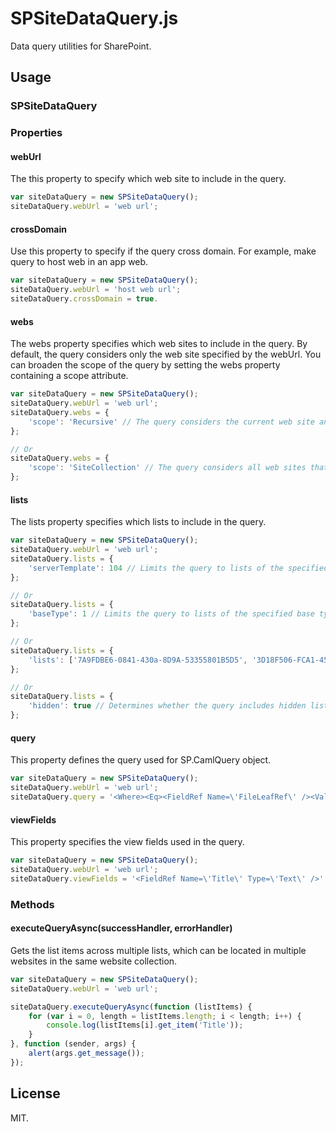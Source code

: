 # SPSiteDataQuery.js
Data query utilities for SharePoint.

## Usage
### SPSiteDataQuery
### Properties
#### webUrl
The this property to specify which web site to include in the query.

```js
var siteDataQuery = new SPSiteDataQuery();
siteDataQuery.webUrl = 'web url';
```

#### crossDomain
Use this property to specify if the query cross domain. For example, make query to host web in an app web.

```js
var siteDataQuery = new SPSiteDataQuery();
siteDataQuery.webUrl = 'host web url';
siteDataQuery.crossDomain = true.
```

#### webs
The webs property specifies which web sites to include in the query.
By default, the query considers only the web site specified by the webUrl.
You can broaden the scope of the query by setting the webs property containing a scope attribute.

```js
var siteDataQuery = new SPSiteDataQuery();
siteDataQuery.webUrl = 'web url';
siteDataQuery.webs = {
    'scope': 'Recursive' // The query considers the current web site and all subsites of the current web site.
};

// Or
siteDataQuery.webs = {
    'scope': 'SiteCollection' // The query considers all web sites that are in the same site collection as the current web site.
};
```

#### lists
The lists property specifies which lists to include in the query.

```js
var siteDataQuery = new SPSiteDataQuery();
siteDataQuery.webUrl = 'web url';
siteDataQuery.lists = {
    'serverTemplate': 104 // Limits the query to lists of the specified server template.
};

// Or
siteDataQuery.lists = {
    'baseType': 1 // Limits the query to lists of the specified base type.
};

// Or
siteDataQuery.lists = {
    'lists': ['7A9FDBE6-0841-430a-8D9A-53355801B5D5', '3D18F506-FCA1-451e-B645-2D720DC84FD8'] // This allows the query to include specific lists.
};

// Or
siteDataQuery.lists = {
    'hidden': true // Determines whether the query includes hidden lists.
};
```

#### query
This property defines the query used for SP.CamlQuery object.

```js
var siteDataQuery = new SPSiteDataQuery();
siteDataQuery.webUrl = 'web url';
siteDataQuery.query = '<Where><Eq><FieldRef Name=\'FileLeafRef\' /><Value Type=\'Text\'>some name</Value></Eq></Where>';
```

#### viewFields
This property specifies the view fields used in the query.

```js
var siteDataQuery = new SPSiteDataQuery();
siteDataQuery.webUrl = 'web url';
siteDataQuery.viewFields = '<FieldRef Name=\'Title\' Type=\'Text\' />';
```

### Methods
#### executeQueryAsync(successHandler, errorHandler)
Gets the list items across multiple lists, which can be located in multiple websites in the same website collection.

```js
var siteDataQuery = new SPSiteDataQuery();
siteDataQuery.webUrl = 'web url';

siteDataQuery.executeQueryAsync(function (listItems) {
    for (var i = 0, length = listItems.length; i < length; i++) {
        console.log(listItems[i].get_item('Title'));
    }
}, function (sender, args) {
    alert(args.get_message());
});
```

## License
MIT.
